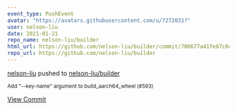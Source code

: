 ```yaml
---
event_type: PushEvent
avatar: "https://avatars.githubusercontent.com/u/7272031?"
user: nelson-liu
date: 2021-01-21
repo_name: nelson-liu/builder
html_url: https://github.com/nelson-liu/builder/commit/700677a41fe87c0c8cd1fa808cb6eed3e553c230
repo_url: https://github.com/nelson-liu/builder
---
```


<a href='https://github.com/nelson-liu' target='_blank'>nelson-liu</a> pushed to <a href='https://github.com/nelson-liu/builder' target='_blank'>nelson-liu/builder</a>

<small>Add "--key-name" argument to build_aarch64_wheel (#593)</small>

<a href='https://github.com/nelson-liu/builder/commit/700677a41fe87c0c8cd1fa808cb6eed3e553c230' target='_blank'>View Commit</a>